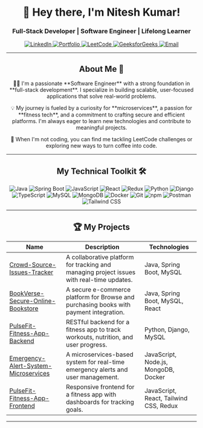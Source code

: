 <h1 align="center">👋 Hey there, I'm Nitesh Kumar!</h1>
<h3 align="center">Full-Stack Developer | Software Engineer | Lifelong Learner</h3>


<p align="center">
  <a href="https://www.linkedin.com/in/nitesh-kumar-67970125b/" target="_blank">
    <img src="https://img.shields.io/badge/LinkedIn-0077B5?style=for-the-badge&logo=linkedin&logoColor=white" alt="LinkedIn">
  </a>
  <a href="https://nitesh-kumar-singh-portfolio.netlify.app/" target="_blank">
    <img src="https://img.shields.io/badge/Portfolio-000000?style=for-the-badge&logo=web&logoColor=white" alt="Portfolio">
  </a>
  <a href="https://leetcode.com/u/niteshsingh6206/" target="_blank">
    <img src="https://img.shields.io/badge/LeetCode-FFA116?style=for-the-badge&logo=leetcode&logoColor=black" alt="LeetCode">
  </a>
  <a href="https://www.geeksforgeeks.org/user/niteshsimeew/" target="_blank">
    <img src="https://img.shields.io/badge/GeeksforGeeks-308D46?style=for-the-badge&logo=geeksforgeeks&logoColor=white" alt="GeeksforGeeks">
  </a>
  <a href="mailto:niteshsingh6206@gmail.com">
    <img src="https://img.shields.io/badge/Email-D14836?style=for-the-badge&logo=gmail&logoColor=white" alt="Email">
  </a>
</p>

---

<h2 align="center">About Me 🚀</h2>

<p align="center">
  👨‍💻 I'm a passionate **Software Engineer** with a strong foundation in **full-stack development**. I specialize in building scalable, user-focused applications that solve real-world problems.
</p>
<p align="center">
  💡 My journey is fueled by a curiosity for **microservices**, a passion for **fitness tech**, and a commitment to crafting secure and efficient platforms. I'm always eager to learn new technologies and contribute to meaningful projects.
</p>
<p align="center">
  🌱 When I'm not coding, you can find me tackling LeetCode challenges or exploring new ways to turn coffee into code.
</p>

---

<h2 align="center">My Technical Toolkit 🛠️</h2>

<p align="center">
  <img src="https://img.shields.io/badge/Java-ED8B00?style=for-the-badge&logo=java&logoColor=white" alt="Java">
  <img src="https://img.shields.io/badge/Spring_Boot-6DB33F?style=for-the-badge&logo=spring-boot&logoColor=white" alt="Spring Boot">
  <img src="https://img.shields.io/badge/JavaScript-F7DF1E?style=for-the-badge&logo=javascript&logoColor=black" alt="JavaScript">
  <img src="https://img.shields.io/badge/React-61DAFB?style=for-the-badge&logo=react&logoColor=black" alt="React">
  <img src="https://img.shields.io/badge/Redux-764ABC?style=for-the-badge&logo=redux&logoColor=white" alt="Redux">
  <img src="https://img.shields.io/badge/Python-3776AB?style=for-the-badge&logo=python&logoColor=white" alt="Python">
  <img src="https://img.shields.io/badge/Django-092E20?style=for-the-badge&logo=django&logoColor=white" alt="Django">
  <img src="https://img.shields.io/badge/TypeScript-007ACC?style=for-the-badge&logo=typescript&logoColor=white" alt="TypeScript">
  <img src="https://img.shields.io/badge/MySQL-4479A1?style=for-the-badge&logo=mysql&logoColor=white" alt="MySQL">
  <img src="https://img.shields.io/badge/MongoDB-47A248?style=for-the-badge&logo=mongodb&logoColor=white" alt="MongoDB">
  <img src="https://img.shields.io/badge/Docker-2496ED?style=for-the-badge&logo=docker&logoColor=white" alt="Docker">
  <img src="https://img.shields.io/badge/Git-F05032?style=for-the-badge&logo=git&logoColor=white" alt="Git">
  <img src="https://img.shields.io/badge/npm-CB3837?style=for-the-badge&logo=npm&logoColor=white" alt="npm">
  <img src="https://img.shields.io/badge/Postman-FF6C37?style=for-the-badge&logo=postman&logoColor=white" alt="Postman">
  <img src="https://img.shields.io/badge/Tailwind_CSS-38B2AC?style=for-the-badge&logo=tailwind-css&logoColor=white" alt="Tailwind CSS">
</p>

---

<h2 align="center">🏆 My Projects</h2>
<table align="center">
  <thead>
    <tr>
      <th>Name</th>
      <th>Description</th>
      <th>Technologies</th>
    </tr>
  </thead>
  <tbody>
    <tr>
      <td><a href="https://github.com/Nitesh6206/Crowd-Source-Issues-Tracker">Crowd-Source-Issues-Tracker</a></td>
      <td>A collaborative platform for tracking and managing project issues with real-time updates.</td>
      <td>Java, Spring Boot, MySQL</td>
    </tr>
    <tr>
      <td><a href="https://github.com/Nitesh6206/BookVerse-Secure-Online-Bookstore">BookVerse-Secure-Online-Bookstore</a></td>
      <td>A secure e-commerce platform for Browse and purchasing books with payment integration.</td>
      <td>Java, Spring Boot, MySQL, React</td>
    </tr>
    <tr>
      <td><a href="https://github.com/Nitesh6206/PulseFit-Fitness-App-Backend">PulseFit-Fitness-App-Backend</a></td>
      <td>RESTful backend for a fitness app to track workouts, nutrition, and user progress.</td>
      <td>Python, Django, MySQL</td>
    </tr>
    <tr>
      <td><a href="https://github.com/Nitesh6206/Emergency-Alert-System-Microservices">Emergency-Alert-System-Microservices</a></td>
      <td>A microservices-based system for real-time emergency alerts and user management.</td>
      <td>JavaScript, Node.js, MongoDB, Docker</td>
    </tr>
    <tr>
      <td><a href="https://github.com/Nitesh6206/PulseFit-Fitness-App-Frontend">PulseFit-Fitness-App-Frontend</a></td>
      <td>Responsive frontend for a fitness app with dashboards for tracking goals.</td>
      <td>JavaScript, React, Tailwind CSS, Redux</td>
    </tr>
  </tbody>
</table>



---
